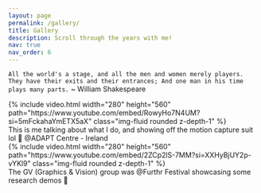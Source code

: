 ```yaml
---
layout: page
permalink: /gallery/
title: Gallery
description: Scroll through the years with me!
nav: true
nav_order: 6
---
```


`All the world's a stage, and all the men and women merely players. They have their exits and their entrances; And one man in his time plays many parts.` ~ William Shakespeare



<div class="row mt-3">
    <div class="row mt-3">
        {% include video.html width="280" height="560" path="https://www.youtube.com/embed/RowyHo7N4UM?si=5mFckahaYmETX5aX" class="img-fluid rounded z-depth-1" %}
    </div>
</div>
<div class="caption">
    This is me talking about what I do, and showing off the motion capture suit lol 🤩 @ADAPT Centre - Ireland 
</div>

<div class="row mt-3">
    <div class="row mt-3">
        {% include video.html width="280" height="560" path="https://www.youtube.com/embed/2ZCp2lS-7MM?si=XXHyBjUY2p-vYKl9" class="img-fluid rounded z-depth-1" %}
    </div>
</div>
<div class="caption">
    The GV (Graphics & Vision) group was @Furthr Festival showcasing some research demos 💪
</div>
